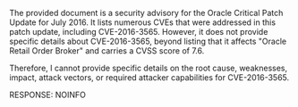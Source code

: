 The provided document is a security advisory for the Oracle Critical Patch Update for July 2016. It lists numerous CVEs that were addressed in this patch update, including CVE-2016-3565. However, it does not provide specific details about CVE-2016-3565, beyond listing that it affects "Oracle Retail Order Broker" and carries a CVSS score of 7.6.

Therefore, I cannot provide specific details on the root cause, weaknesses, impact, attack vectors, or required attacker capabilities for CVE-2016-3565.

RESPONSE: NOINFO